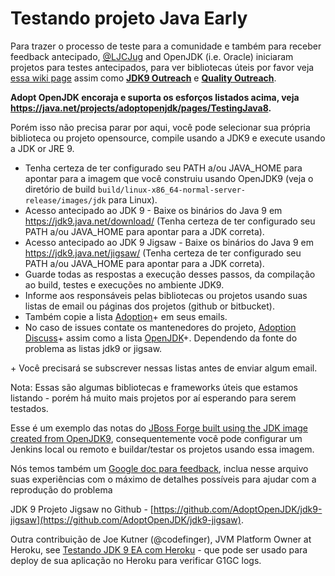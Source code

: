 # Testando projeto Java Early

Para trazer o processo de teste para a comunidade e também para receber feedback antecipado, [@LJCJug](http://twitter.com/ljcjug) and OpenJDK (i.e. Oracle) iniciaram projetos para testes antecipados, para ver bibliotecas úteis por favor veja [essa wiki page](https://java.net/projects/adoptopenjdk/pages/TestingJava8) assim como **[JDK9 Outreach](https://wiki.openjdk.java.net/display/Adoption/JDK+9+Outreach)** e **[Quality Outreach](https://wiki.openjdk.java.net/display/quality/Quality+Outreach)**.

**Adopt OpenJDK encoraja e suporta os esforços listados acima, veja https://java.net/projects/adoptopenjdk/pages/TestingJava8.**

Porém isso não precisa parar por aqui, você pode selecionar sua própria biblioteca ou projeto opensource, compile usando a JDK9 e execute usando a JDK or JRE 9.

* Tenha certeza de ter configurado seu PATH a/ou JAVA_HOME para apontar para a imagem que você construiu usando OpenJDK9 (veja o diretório de build ```build/linux-x86_64-normal-server-release/images/jdk``` para Linux).
* Acesso antecipado ao JDK 9 - Baixe os binários do Java 9 em https://jdk9.java.net/download/ (Tenha certeza de ter configurado seu PATH a/ou JAVA_HOME para apontar para a JDK correta).
* Acesso antecipado ao JDK 9 Jigsaw - Baixe os binários do Java 9 em https://jdk9.java.net/jigsaw/ (Tenha certeza de ter configurado seu PATH a/ou JAVA_HOME para apontar para a JDK correta).
* Guarde todas as respostas a execução desses passos, da compilação ao build, testes e execuções no ambiente JDK9.
* Informe aos responsáveis pelas bibliotecas ou projetos usando suas listas de email ou páginas dos projetos (github or bitbucket). 
* Também copie a lista [Adoption](http://mail.openjdk.java.net/mailman/listinfo/adoption-discuss)+ em seus emails. 
* No caso de issues contate os mantenedores do projeto, [Adoption Discuss](http://mail.openjdk.java.net/mailman/listinfo/adoption-discuss)+
assim como a lista [OpenJDK](http://mail.openjdk.java.net/mailman/listinfo)+. Dependendo da fonte do problema as listas jdk9 or jigsaw.

\+ Você precisará se subscrever nessas listas antes de enviar algum email.

Nota: Essas são algumas bibliotecas e frameworks úteis que estamos listando - porém há muito mais projetos por aí esperando para serem testados.

Esse é um exemplo das notas do [JBoss Forge built using the JDK image created from OpenJDK9](https://gist.github.com/neomatrix369/9fa4147ee8999cfd3a4e), consequentemente você pode configurar um Jenkins local ou remoto e buildar/testar os projetos usando essa imagem.

Nós temos também um [Google doc para feedback](https://docs.google.com/document/d/1KlumN74IGt-TU-Md3Fn5h4sXHa75RApWNLszUTVp-DE/edit), inclua nesse arquivo suas experiências com o máximo de detalhes possíveis para ajudar com a reprodução do problema

JDK 9 Projeto Jigsaw no Github - [https://github.com/AdoptOpenJDK/jdk9-jigsaw](https://github.com/AdoptOpenJDK/jdk9-jigsaw).

Outra contribuição de Joe Kutner (@codefinger), JVM Platform Owner at Heroku, see [Testando JDK 9 EA com Heroku](http://jkutner.github.io/2015/07/16/test-jdk9-heroku.html) - que pode ser usado para deploy de sua aplicação no Heroku para  verificar G1GC logs.